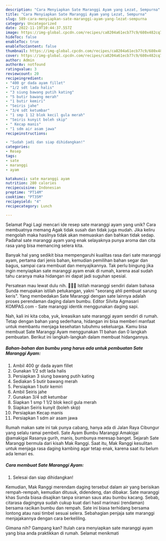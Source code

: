 ```yaml
---
description: "Cara Menyiapkan Sate Maranggi Ayam yang Lezat, Sempurna"
title: "Cara Menyiapkan Sate Maranggi Ayam yang Lezat, Sempurna"
slug: 589-cara-menyiapkan-sate-maranggi-ayam-yang-lezat-sempurna
category: Uncategorized
date: 2022-11-19T10:44:37.557Z
image: https://img-global.cpcdn.com/recipes/ca8204a61ecb77c9/680x482cq70/sate-maranggi-ayam-foto-resep-utama.jpg
hideToc: false
enableToc: true
enableTocContent: false
thumbnail: https://img-global.cpcdn.com/recipes/ca8204a61ecb77c9/680x482cq70/sate-maranggi-ayam-foto-resep-utama.jpg
cover: https://img-global.cpcdn.com/recipes/ca8204a61ecb77c9/680x482cq70/sate-maranggi-ayam-foto-resep-utama.jpg
author: Admin
authorAv: notfound
ratingvalue: 3
reviewcount: 20
recipeingredient:
- "400 gr dada ayam fillet"
- "1/2 sdt lada halis"
- "3 siung bawang putih kating"
- "5 butir bawang merah"
- "1 butir kemiri"
- "Seiris jahe"
- "3/4 sdt ketumbar"
- "1 smp 1 12 blok kecil gula merah"
- "Seiris kunyit boleh skip"
- " Kecap manis"
- "1 sdm air asam jawa"
recipeinstructions:

- "Sudah jadi dan siap dihidangkan!"
categories:
- Resep
tags:
- sate
- maranggi
- ayam

katakunci: sate maranggi ayam 
nutrition: 280 calories
recipecuisine: Indonesian
preptime: "PT14M"
cooktime: "PT35M"
recipeyield: "4"
recipecategory: Lunch

---
```



Selamat Pagi Lagi mencari ide resep sate maranggi ayam yang unik? Cara membuatnya memang Agak tidak susah dan tidak juga mudah. Jika keliru mengolah maka hasilnya tidak akan memuaskan dan bahkan tidak sedap. Padahal sate maranggi ayam yang enak selayaknya punya aroma dan cita rasa yang bisa memancing selera kita.


Banyak hal yang sedikit bisa mempengaruhi kualitas rasa dari sate maranggi ayam, pertama dari jenis bahan, kemudian pemilihan bahan segar dan bagus, sampai cara membuat dan menyajikannya. Tak perlu bingung jika ingin menyiapkan sate maranggi ayam enak di rumah, karena asal sudah tahu caranya maka hidangan ini dapat jadi suguhan spesial.

Persatean mau lewat dulu nih. 🍢🍢🍢 Istilah maranggi sendiri dalam bahasa Sunda merupakan istilah petukangan, yakni &#34;seorang ahli pembuat sarung keris&#34;. Yang membedakan Sate Maranggi dengan sate lainnya adalah proses perendaman daging dalam bumbu. Editor Silvita Agmasari KOMPAS.com - Sate maranggi identik menggunakan daging sapi.


Nah, kali ini kita coba, yuk, kreasikan sate maranggi ayam sendiri di rumah. Tetap dengan bahan yang sederhana, hidangan ini bisa memberi manfaat untuk membantu menjaga kesehatan tubuhmu sekeluarga. Kamu bisa membuat Sate Maranggi Ayam menggunakan 11 bahan dan 0 langkah pembuatan. Berikut ini langkah-langkah dalam membuat hidangannya.

<!--inarticleads1-->

##### Bahan-bahan dan bumbu yang harus ada untuk pembuatan Sate Maranggi Ayam:

1. Ambil 400 gr dada ayam fillet
1. Gunakan 1/2 sdt lada halis
1. Persiapkan 3 siung bawang putih kating
1. Sediakan 5 butir bawang merah
1. Persiapkan 1 butir kemiri
1. Ambil Seiris jahe
1. Gunakan 3/4 sdt ketumbar
1. Siapkan 1 smp 1 1/2 blok kecil gula merah
1. Siapkan Seiris kunyit (boleh skip)
1. Persiapkan  Kecap manis
1. Persiapkan 1 sdm air asam jawa


Rumah makan sate ini tak punya cabang, hanya ada di Jalan Raya Cibungur yang selalu ramai pembeli. Sate Ayam Bumbu Maranggi Amakigai @amakigai Rasanya gurih, manis, bumbunya meresap banget. Sejarah Sate Maranggi bermula dari kisah Mak Ranggi. Saat itu, Mak Ranggi kesulitan untuk menjaga rasa daging kambing agar tetap enak, karena saat itu belum ada lemari es. 

<!--inarticleads2-->

##### Cara membuat Sate Maranggi Ayam:


1. Selesai dan siap dihidangkan!

Kemudian, Mak Ranggi merendam daging tersebut dalam air yang berisikan rempah-rempah, kemudian ditusuk, didendeng, dan dibakar. Sate maranggi khas Sunda biasa disajikan tanpa siraman saus atau bumbu kacang. Sebab, citarasa dagingnya sudah cukup kuat dari hasil marinasi (rendaman) bersama racikan bumbu dan rempah. Sate ini biasa terhidang bersama lontong atau nasi timbel sesuai selera. Sebahagian penjaja sate maranggi menjajakannya dengan cara berkeliling. 

Gimana nih? Gampang kan? Itulah cara menyiapkan sate maranggi ayam yang bisa anda praktikkan di rumah. Selamat menikmati
